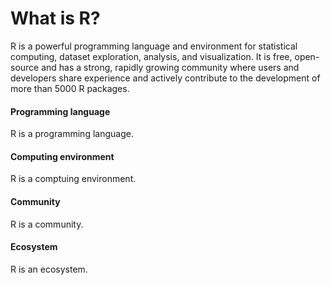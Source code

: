 


# What is R?

R is a powerful programming language and environment for statistical computing, dataset exploration, analysis, and visualization. It is free, open-source and has a strong, rapidly growing community where users and developers share experience and actively contribute to the development of more than 5000 R packages. 

#### Programming language

R is a programming language.

#### Computing environment

R is a comptuing environment.

#### Community

R is a community.

#### Ecosystem

R is an ecosystem.
